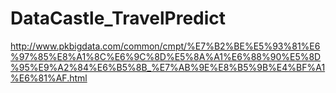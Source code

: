 # DataCastle_TravelPredict
http://www.pkbigdata.com/common/cmpt/%E7%B2%BE%E5%93%81%E6%97%85%E8%A1%8C%E6%9C%8D%E5%8A%A1%E6%88%90%E5%8D%95%E9%A2%84%E6%B5%8B_%E7%AB%9E%E8%B5%9B%E4%BF%A1%E6%81%AF.html
